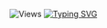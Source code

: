 ![Views](https://img.shields.io/badge/dynamic/json?url=https%3A%2F%2Fraw.githubusercontent.com%2Fi-mvladislav%2Fi-mvladislav%2Fmain%2Fcount.json&query=%24.count&style=for-the-badge&label=PROFILE%20VIEWS
)
[![Typing SVG](https://readme-typing-svg.herokuapp.com?font=Jetbrains+Mono&weight=900&duration=3000&pause=1000&width=435&lines=%F0%9F%91%8B+Hi!+I'm+Vladislav+Mikkoev%2C+and+I%E2%80%99ve+been+building+backend+solutions+professionally+for+over+5+years+%E2%9A%A1%EF%B8%8F)](https://git.io/typing-svg)
